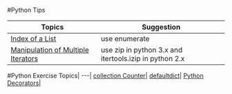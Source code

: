 #Python Tips

Topics| Suggestion |
---| --- 
[Index of a List](https://github.com/ziyenl/python/blob/master/script/enumerate.py)| use enumerate |
[Manipulation of Multiple Iterators](https://github.com/ziyenl/python/blob/master/script/iterators.py)| use zip in python 3.x and itertools.izip in python 2.x  |

#Python Exercise
Topics|
---|
[collection Counter](https://github.com/ziyenl/python/blob/master/script/collections_counter.py)|
[defaultdict](https://github.com/ziyenl/python/blob/master/script/collections_defaultdict.py)|
[Python Decorators](https://github.com/ziyenl/python/blob/master/script/decorators.py)|

